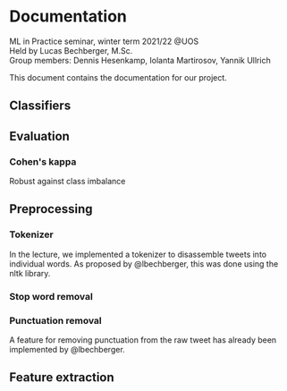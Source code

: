 # Documentation
ML in Practice seminar, winter term 2021/22 @UOS  
Held by Lucas Bechberger, M.Sc.  
Group members: Dennis Hesenkamp, Iolanta Martirosov, Yannik Ullrich

This document contains the documentation for our project.

<!-- Classifier section -->
## Classifiers

<!-- Evaluation section -->
## Evaluation

### Cohen's kappa
Robust against class imbalance

<!-- Preprocessing section -->
## Preprocessing

### Tokenizer
In the lecture, we implemented a tokenizer to disassemble tweets into individual words. 
As proposed by @lbechberger, this was done using the nltk library.

### Stop word removal

### Punctuation removal
A feature for removing punctuation from the raw tweet has already been implemented by @lbechberger.

<!-- Feature extraction section -->
## Feature extraction